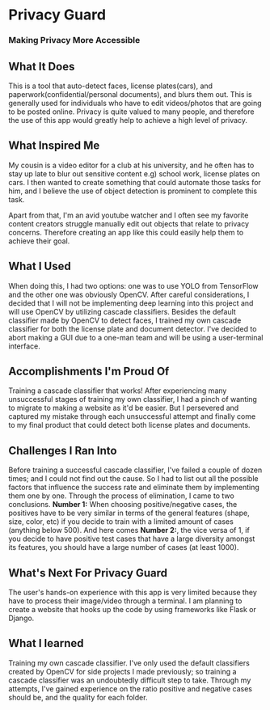 # Privacy Guard
### Making Privacy More Accessible

## What It Does
This is a tool that auto-detect faces, license plates(cars), and paperwork(confidential/personal documents), and blurs them out. This is generally used for individuals who have to edit videos/photos that are going to be posted online. Privacy is quite valued to many people, and therefore the use of this app would greatly help to achieve a high level of privacy. 

## What Inspired Me
My cousin is a video editor for a club at his university, and he often has to stay up late to blur out sensitive content e.g) school work, license plates on cars. I then wanted to create something that could automate those tasks for him, and I believe the use of object detection is prominent to complete this task. 

Apart from that, I'm an avid youtube watcher and I often see my favorite content creators struggle manually edit out objects that relate to privacy concerns. Therefore creating an app like this could easily help them to achieve their goal.

## What I Used
When doing this, I had two options: one was to use YOLO from TensorFlow and the other one was obviously OpenCV. After careful considerations, I decided that I will not be implementing deep learning into this project and will use OpenCV by utilizing cascade classifiers. Besides the default classifier made by OpenCV to detect faces, I trained my own cascade classifier for both the license plate and document detector. I've decided to abort making a GUI due to a one-man team and will be using a user-terminal interface. 

## Accomplishments I'm Proud Of
Training a cascade classifier that works! After experiencing many unsuccessful stages of training my own classifier, I had a pinch of wanting to migrate to making a website as it'd be easier. But I persevered and captured my mistake through each unsuccessful attempt and finally come to my final product that could detect both license plates and documents. 

## Challenges I Ran Into
Before training a successful cascade classifier, I've failed a couple of dozen times; and I could not find out the cause. So I had to list out all the possible factors that influence the success rate and eliminate them by implementing them one by one. Through the process of elimination, I came to two conclusions. **Number 1:** When choosing positive/negative cases, the positives have to be very similar in terms of the general features (shape, size, color, etc) if you decide to train with a limited amount of cases (anything below 500). And here comes **Number 2:**, the vice versa of 1, if you decide to have positive test cases that have a large diversity amongst its features, you should have a large number of cases (at least 1000). 

## What's Next For Privacy Guard
The user's hands-on experience with this app is very limited because they have to process their image/video through a terminal. I am planning to create a website that hooks up the code by using frameworks like Flask or Django. 

## What I learned
Training my own cascade classifier. I've only used the default classifiers created by OpenCV for side projects I made previously; so training a cascade classifier was an undoubtedly difficult step to take. Through my attempts, I've gained experience on the ratio positive and negative cases should be, and the quality for each folder.
